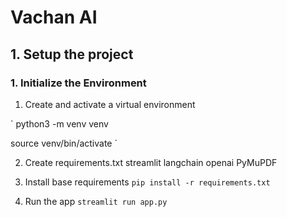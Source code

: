 # Vachan AI

## 1. Setup the project

### 1. Initialize the Environment

1. Create and activate a virtual environment

`
python3 -m venv venv

source venv/bin/activate
`

2. Create requirements.txt
   streamlit
   langchain
   openai
   PyMuPDF

3. Install base requirements
   `pip install -r requirements.txt`

4. Run the app
   `streamlit run app.py`
